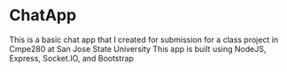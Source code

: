 # ChatApp
This is a basic chat app that I created for submission for a class project in Cmpe280 at San Jose State University
This app is built using NodeJS, Express, Socket.IO, and Bootstrap